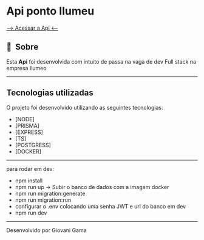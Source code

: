 # Api ponto Ilumeu

<a href="https://ilumeo-api-deploy.cyclic.app"> --> Acessar a Api <-- </a>

## 🔖&nbsp; Sobre

   Esta **Api** foi desenvolvida com intuito de passa na vaga de dev Full stack na empresa Ilumeo

---

## Tecnologias utilizadas

O projeto foi desenvolvido utilizando as seguintes tecnologias:

- [NODE]
- [PRISMA]
- [EXPRESS]
- [TS]
- [POSTGRESS]
- [DOCKER]

---
   
para rodar em dev:
- npm install
- npm run up -> Subir o banco de dados com a imagem docker
- npm run migration:generate
- npm run migration:run
- configurar o .env colocando uma senha JWT e url do banco em dev
- npm run dev
   
---
   
Desenvolvido por Giovani Gama
